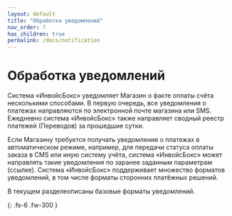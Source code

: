 ```yaml
---
layout: default
title: "Обработка уведомлений"
nav_order: 7
has_children: true
permalink: /docs/notification
---
```


# Обработка уведомлений

Система «ИнвойсБокс» уведомляет Магазин о факте оплаты счёта несколькими способами. В первую очередь,
все уведомления о платежах направляются по электронной почте магазина или SMS. Ежедневно система
«ИнвойсБокс» также направляет сводный реестр платежей (Переводов) за прошедшие сутки.

Если Магазину требуется получать уведомления о платежах в автоматическом режиме, например, для передачи
статуса оплаты заказа в CMS или иную систему учёта, система «ИнвойсБокс» может направлять такие
уведомления по заранее заданным параметрам (ссылке). Система «ИнвойсБокс» поддерживает множество
форматов уведомлений, в том числе форматы сторонних платёжных решений.

В текущем разделеописаны базовые форматы уведомлений.

{: .fs-6 .fw-300 }
